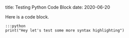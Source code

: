 title: Testing Python Code Block
date: 2020-06-20

Here is a code block.

    :::python
    print("Hey let's test some more syntax highlighting")
